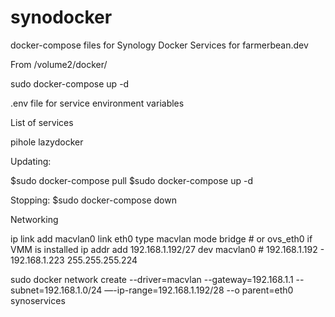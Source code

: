# synodocker
docker-compose files for Synology
Docker Services for farmerbean.dev

From /volume2/docker/


sudo docker-compose up -d <service>

.env file for service environment variables

List of services 

pihole
lazydocker


Updating:

$sudo docker-compose pull
$sudo docker-compose up -d

Stopping:
$sudo docker-compose down


Networking


ip link add macvlan0 link eth0 type macvlan mode bridge # or ovs_eth0 if VMM is installed
ip addr add 192.168.1.192/27 dev macvlan0 # 192.168.1.192 - 192.168.1.223 255.255.255.224


sudo docker network create --driver=macvlan --gateway=192.168.1.1 --subnet=192.168.1.0/24  —-ip-range=192.168.1.192/28 --o parent=eth0 synoservices

